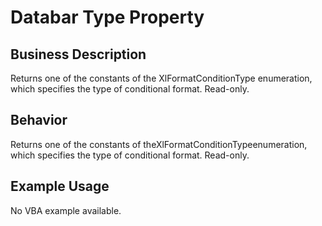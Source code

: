 # Databar Type Property

## Business Description
Returns one of the constants of the XlFormatConditionType enumeration, which specifies the type of conditional format. Read-only.

## Behavior
Returns one of the constants of theXlFormatConditionTypeenumeration, which specifies the type of conditional format. Read-only.

## Example Usage
No VBA example available.